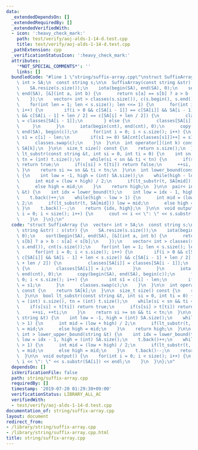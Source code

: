```yaml
---
data:
  _extendedDependsOn: []
  _extendedRequiredBy: []
  _extendedVerifiedWith:
  - icon: ':heavy_check_mark:'
    path: test/verify/aoj-alds-1-14-d.test.cpp
    title: test/verify/aoj-alds-1-14-d.test.cpp
  _pathExtension: cpp
  _verificationStatusIcon: ':heavy_check_mark:'
  attributes:
    '*NOT_SPECIAL_COMMENTS*': ''
    links: []
  bundledCode: "#line 1 \"string/suffix-array.cpp\"\nstruct SuffixArray {\n  vector<\
    \ int > SA;\n  const string s;\n\n  SuffixArray(const string &str) : s(str) {\n\
    \    SA.resize(s.size());\n    iota(begin(SA), end(SA), 0);\n    sort(begin(SA),\
    \ end(SA), [&](int a, int b) {\n      return s[a] == s[b] ? a > b : s[a] < s[b];\n\
    \    });\n    vector< int > classes(s.size()), c(s.begin(), s.end()), cnt(s.size());\n\
    \    for(int len = 1; len < s.size(); len <<= 1) {\n      for(int i = 0; i < s.size();\
    \ i++) {\n        if(i > 0 && c[SA[i - 1]] == c[SA[i]] && SA[i - 1] + len < s.size()\
    \ && c[SA[i - 1] + len / 2] == c[SA[i] + len / 2]) {\n          classes[SA[i]]\
    \ = classes[SA[i - 1]];\n        } else {\n          classes[SA[i]] = i;\n   \
    \     }\n      }\n      iota(begin(cnt), end(cnt), 0);\n      copy(begin(SA),\
    \ end(SA), begin(c));\n      for(int i = 0; i < s.size(); i++) {\n        int\
    \ s1 = c[i] - len;\n        if(s1 >= 0) SA[cnt[classes[s1]]++] = s1;\n      }\n\
    \      classes.swap(c);\n    }\n  }\n\n  int operator[](int k) const {\n    return\
    \ SA[k];\n  }\n\n  size_t size() const {\n    return s.size();\n  }\n\n  bool\
    \ lt_substr(const string &t, int si = 0, int ti = 0) {\n    int sn = (int) s.size(),\
    \ tn = (int) t.size();\n    while(si < sn && ti < tn) {\n      if(s[si] < t[ti])\
    \ return true;\n      if(s[si] > t[ti]) return false;\n      ++si, ++ti;\n   \
    \ }\n    return si >= sn && ti < tn;\n  }\n\n  int lower_bound(const string &t)\
    \ {\n    int low = -1, high = (int) SA.size();\n    while(high - low > 1) {\n\
    \      int mid = (low + high) / 2;\n      if(lt_substr(t, SA[mid])) low = mid;\n\
    \      else high = mid;\n    }\n    return high;\n  }\n\n  pair< int, int > lower_upper_bound(string\
    \ &t) {\n    int idx = lower_bound(t);\n    int low = idx - 1, high = (int) SA.size();\n\
    \    t.back()++;\n    while(high - low > 1) {\n      int mid = (low + high) /\
    \ 2;\n      if(lt_substr(t, SA[mid])) low = mid;\n      else high = mid;\n   \
    \ }\n    t.back()--;\n    return {idx, high};\n  }\n\n  void output() {\n    for(int\
    \ i = 0; i < size(); i++) {\n      cout << i << \": \" << s.substr(SA[i]) << endl;\n\
    \    }\n  }\n};\n"
  code: "struct SuffixArray {\n  vector< int > SA;\n  const string s;\n\n  SuffixArray(const\
    \ string &str) : s(str) {\n    SA.resize(s.size());\n    iota(begin(SA), end(SA),\
    \ 0);\n    sort(begin(SA), end(SA), [&](int a, int b) {\n      return s[a] ==\
    \ s[b] ? a > b : s[a] < s[b];\n    });\n    vector< int > classes(s.size()), c(s.begin(),\
    \ s.end()), cnt(s.size());\n    for(int len = 1; len < s.size(); len <<= 1) {\n\
    \      for(int i = 0; i < s.size(); i++) {\n        if(i > 0 && c[SA[i - 1]] ==\
    \ c[SA[i]] && SA[i - 1] + len < s.size() && c[SA[i - 1] + len / 2] == c[SA[i]\
    \ + len / 2]) {\n          classes[SA[i]] = classes[SA[i - 1]];\n        } else\
    \ {\n          classes[SA[i]] = i;\n        }\n      }\n      iota(begin(cnt),\
    \ end(cnt), 0);\n      copy(begin(SA), end(SA), begin(c));\n      for(int i =\
    \ 0; i < s.size(); i++) {\n        int s1 = c[i] - len;\n        if(s1 >= 0) SA[cnt[classes[s1]]++]\
    \ = s1;\n      }\n      classes.swap(c);\n    }\n  }\n\n  int operator[](int k)\
    \ const {\n    return SA[k];\n  }\n\n  size_t size() const {\n    return s.size();\n\
    \  }\n\n  bool lt_substr(const string &t, int si = 0, int ti = 0) {\n    int sn\
    \ = (int) s.size(), tn = (int) t.size();\n    while(si < sn && ti < tn) {\n  \
    \    if(s[si] < t[ti]) return true;\n      if(s[si] > t[ti]) return false;\n \
    \     ++si, ++ti;\n    }\n    return si >= sn && ti < tn;\n  }\n\n  int lower_bound(const\
    \ string &t) {\n    int low = -1, high = (int) SA.size();\n    while(high - low\
    \ > 1) {\n      int mid = (low + high) / 2;\n      if(lt_substr(t, SA[mid])) low\
    \ = mid;\n      else high = mid;\n    }\n    return high;\n  }\n\n  pair< int,\
    \ int > lower_upper_bound(string &t) {\n    int idx = lower_bound(t);\n    int\
    \ low = idx - 1, high = (int) SA.size();\n    t.back()++;\n    while(high - low\
    \ > 1) {\n      int mid = (low + high) / 2;\n      if(lt_substr(t, SA[mid])) low\
    \ = mid;\n      else high = mid;\n    }\n    t.back()--;\n    return {idx, high};\n\
    \  }\n\n  void output() {\n    for(int i = 0; i < size(); i++) {\n      cout <<\
    \ i << \": \" << s.substr(SA[i]) << endl;\n    }\n  }\n};\n"
  dependsOn: []
  isVerificationFile: false
  path: string/suffix-array.cpp
  requiredBy: []
  timestamp: '2019-07-20 01:29:30+09:00'
  verificationStatus: LIBRARY_ALL_AC
  verifiedWith:
  - test/verify/aoj-alds-1-14-d.test.cpp
documentation_of: string/suffix-array.cpp
layout: document
redirect_from:
- /library/string/suffix-array.cpp
- /library/string/suffix-array.cpp.html
title: string/suffix-array.cpp
---
```

